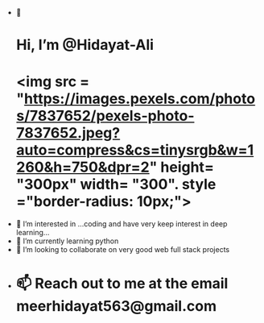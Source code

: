 - 👋 <h1>Hi, I’m @Hidayat-Ali<h1>
  <img src = "https://images.pexels.com/photos/7837652/pexels-photo-7837652.jpeg?auto=compress&cs=tinysrgb&w=1260&h=750&dpr=2" height= "300px" width= "300". style ="border-radius: 10px;"></img>
- 👀 I’m interested in ...coding and have very keep interest in deep learning...
- 🌱 I’m currently learning python
- 💞️ I’m looking to collaborate on very good web full stack projects
- <h1>📫 Reach out to me at the email meerhidayat563@gmail.com</h1>



